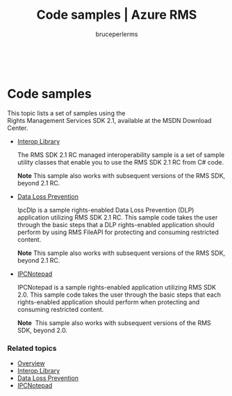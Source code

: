﻿---
# required metadata

title: Code samples | Azure RMS
description: Lists a set of samples using the RMS SDK 2.1.
keywords:
author: bruceperlerms
manager: mbaldwin
ms.date: 04/28/2016
ms.topic: article
ms.prod: azure
ms.service: rights-management
ms.technology: techgroup-identity
ms.assetid: 9217d66f-b4a7-4ad2-a4ed-ab2c36deab71

# optional metadata

#ROBOTS:
audience: developer
#ms.devlang:
ms.reviewer: shubhamp
ms.suite: ems
#ms.tgt_pltfrm:
#ms.custom:

---

﻿
# Code samples

This topic lists a set of samples using the Rights Management Services SDK 2.1, available at the MSDN Download Center.

- [Interop Library](https://Code.MSDN.Microsoft.Com/AD-RMS-SDK-20-Interop-eb3fbce7)

  The RMS SDK 2.1 RC managed interoperability sample is a set of sample utility classes that enable you to use the RMS SDK 2.1 RC from C# code.

  **Note** This sample also works with subsequent versions of the RMS SDK, beyond 2.1 RC.

- [Data Loss Prevention](https://Code.MSDN.Microsoft.Com/IpcDlp-Sample-Application-d30bb99d)

  IpcDlp is a sample rights-enabled Data Loss Prevention (DLP) application utilizing RMS SDK 2.1 RC. This sample code takes the user through the basic steps that a DLP rights-enabled application should perform by using RMS FileAPI for protecting and consuming restricted content.

  **Note** This sample also works with subsequent versions of the RMS SDK, beyond 2.1 RC.

- [IPCNotepad](https://Code.MSDN.Microsoft.Com/IPCNotepad-Sample-f67dae80)

  IPCNotepad is a sample rights-enabled application utilizing RMS SDK 2.0. This sample code takes the user through the basic steps that each rights-enabled application should perform when protecting and consuming restricted content.

  **Note**  This sample also works with subsequent versions of the RMS SDK, beyond 2.0.
 
### Related topics

* [Overview](ad_rms_overview.md)
* [Interop Library](https://Code.MSDN.Microsoft.Com/AD-RMS-SDK-20-Interop-eb3fbce7)
* [Data Loss Prevention](https://Code.MSDN.Microsoft.Com/IpcDlp-Sample-Application-d30bb99d)
* [IPCNotepad](https://Code.MSDN.Microsoft.Com/IPCNotepad-Sample-f67dae80)
 

 
